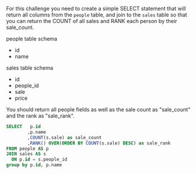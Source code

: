 For this challenge you need to create a simple SELECT statement that will return all columns from the ```people``` table, and join to the ```sales``` table so that you can return the COUNT of all sales and RANK each person by their sale_count.

people table schema
* id
* name

sales table schema
* id
* people_id
* sale
* price

You should return all people fields as well as the sale count as "sale_count" and the rank as "sale_rank".
```sql
SELECT   p.id
        ,p.name
        ,COUNT(s.sale) as sale_count
        ,RANK() OVER(ORDER BY COUNT(s.sale) DESC) as sale_rank
FROM people AS p
JOIN sales AS s
  ON p.id = s.people_id
group by p.id, p.name
```
